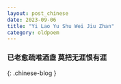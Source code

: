 ```yaml
---
layout: post_chinese
date: 2023-09-06
title: "Yi Lao Yu Shu Wei Jiu Zhan"
category: oldpoem
---
```


### 已老愈疏唯酒盏 莫把无涯恨有涯
{: .chinese-blog }
